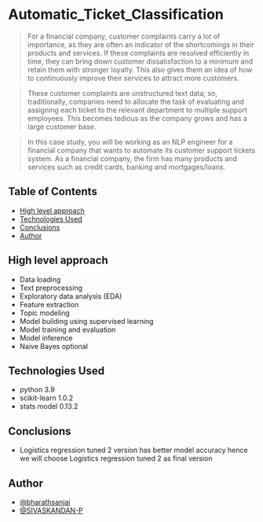 # Automatic_Ticket_Classification

> For a financial company, customer complaints carry a lot of importance, as they are often an indicator of the shortcomings in their products and services. If these complaints are resolved efficiently in time, they can bring down customer dissatisfaction to a minimum and retain them with stronger loyalty. This also gives them an idea of how to continuously improve their services to attract more customers.

>These customer complaints are unstructured text data; so, traditionally, companies need to allocate the task of evaluating and assigning each ticket to the relevant department to multiple support employees. This becomes tedious as the company grows and has a large customer base.

>In this case study, you will be working as an NLP engineer for a financial company that wants to automate its customer support tickets system. As a financial company, the firm has many products and services such as credit cards, banking and mortgages/loans. 

## Table of Contents
* [High level approach](#high-level-approach)
* [Technologies Used](#technologies-used)
* [Conclusions](#conclusions)
* [Author](#author)

<!-- You can include any other section that is pertinent to your problem -->

## High level approach
- Data loading
- Text preprocessing
- Exploratory data analysis (EDA)
- Feature extraction
- Topic modeling 
- Model building using supervised learning
- Model training and evaluation
- Model inference
- Naive Bayes optional

## Technologies Used
- python 3.9
- scikit-learn 1.0.2
- stats model 0.13.2

## Conclusions
- Logistics regression tuned 2 version has better model accuracy hence we will choose Logistics regression tuned 2 as final version

## Author
- [@bharathsanjai](https://github.com/bharathsanjai)
- [@SIVASKANDAN-P](https://github.com/SIVASKANDAN-P)
  

